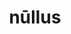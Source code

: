 ---
title: nūllus
meaning: "no"
ch: 9
pos: totadjective
femstem: "nūll"
femend: a
neutstem: "nūll"
neutend: um
derivative: nullify
---